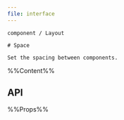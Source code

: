 ```yaml
---
file: interface
---
```


`````
component / Layout

# Space

Set the spacing between components.
`````

%%Content%%

## API

%%Props%%
